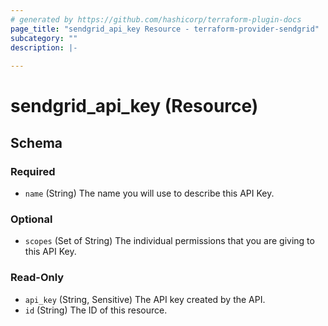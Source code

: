 ```yaml
---
# generated by https://github.com/hashicorp/terraform-plugin-docs
page_title: "sendgrid_api_key Resource - terraform-provider-sendgrid"
subcategory: ""
description: |-
  
---
```


# sendgrid_api_key (Resource)





<!-- schema generated by tfplugindocs -->
## Schema

### Required

- `name` (String) The name you will use to describe this API Key.

### Optional

- `scopes` (Set of String) The individual permissions that you are giving to this API Key.

### Read-Only

- `api_key` (String, Sensitive) The API key created by the API.
- `id` (String) The ID of this resource.
